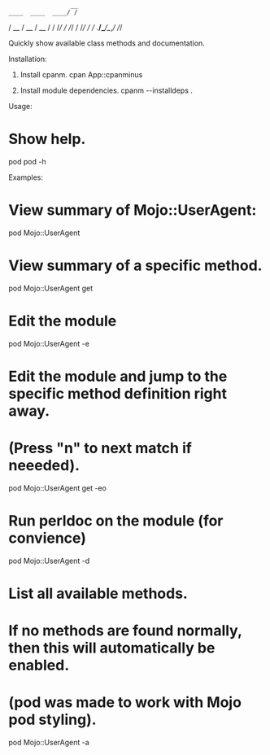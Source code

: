                      __
    ____  ____  ____/ /
   / __ \/ __ \/ __  /
  / /_/ / /_/ / /_/ /
 / .___/\____/\__,_/
/_/


Quickly show available class methods and documentation.


Installation:

   1. Install cpanm.
      cpan App::cpanminus

   2. Install module dependencies.
   cpanm --installdeps .

Usage:

   # Show help.
   pod
   pod -h

Examples:

   # View summary of Mojo::UserAgent:
   pod Mojo::UserAgent

   # View summary of a specific method.
   pod Mojo::UserAgent get

   # Edit the module
   pod Mojo::UserAgent -e

   # Edit the module and jump to the specific method definition right away.
   # (Press "n" to next match if neeeded).
   pod Mojo::UserAgent get -eo

   # Run perldoc on the module (for convience)
   pod Mojo::UserAgent -d

   # List all available methods.
   # If no methods are found normally, then this will automatically be enabled.
   # (pod was made to work with Mojo pod styling).
   pod Mojo::UserAgent -a

